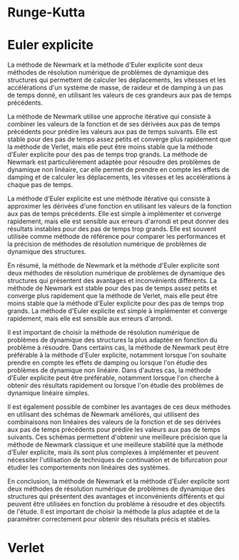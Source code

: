# Runge-Kutta

# Euler explicite

La méthode de Newmark et la méthode d'Euler explicite sont deux méthodes de résolution numérique de problèmes de dynamique des structures qui permettent de calculer les déplacements, les vitesses et les accélérations d'un système de masse, de raideur et de damping à un pas de temps donné, en utilisant les valeurs de ces grandeurs aux pas de temps précédents.

La méthode de Newmark utilise une approche itérative qui consiste à combiner les valeurs de la fonction et de ses dérivées aux pas de temps précédents pour prédire les valeurs aux pas de temps suivants. Elle est stable pour des pas de temps assez petits et converge plus rapidement que la méthode de Verlet, mais elle peut être moins stable que la méthode d'Euler explicite pour des pas de temps trop grands. La méthode de Newmark est particulièrement adaptée pour résoudre des problèmes de dynamique non linéaire, car elle permet de prendre en compte les effets de damping et de calculer les déplacements, les vitesses et les accélérations à chaque pas de temps.

La méthode d'Euler explicite est une méthode itérative qui consiste à approximer les dérivées d'une fonction en utilisant les valeurs de la fonction aux pas de temps précédents. Elle est simple à implémenter et converge rapidement, mais elle est sensible aux erreurs d'arrondi et peut donner des résultats instables pour des pas de temps trop grands. Elle est souvent utilisée comme méthode de référence pour comparer les performances et la précision de méthodes de résolution numérique de problèmes de dynamique des structures.

En résumé, la méthode de Newmark et la méthode d'Euler explicite sont deux méthodes de résolution numérique de problèmes de dynamique des structures qui présentent des avantages et inconvénients différents. La méthode de Newmark est stable pour des pas de temps assez petits et converge plus rapidement que la méthode de Verlet, mais elle peut être moins stable que la méthode d'Euler explicite pour des pas de temps trop grands. La méthode d'Euler explicite est simple à implémenter et converge rapidement, mais elle est sensible aux erreurs d'arrondi.

Il est important de choisir la méthode de résolution numérique de problèmes de dynamique des structures la plus adaptée en fonction du problème à résoudre. Dans certains cas, la méthode de Newmark peut être préférable à la méthode d'Euler explicite, notamment lorsque l'on souhaite prendre en compte les effets de damping ou lorsque l'on étudie des problèmes de dynamique non linéaire. Dans d'autres cas, la méthode d'Euler explicite peut être préférable, notamment lorsque l'on cherche à obtenir des résultats rapidement ou lorsque l'on étudie des problèmes de dynamique linéaire simples.

Il est également possible de combiner les avantages de ces deux méthodes en utilisant des schémas de Newmark améliorés, qui utilisent des combinaisons non linéaires des valeurs de la fonction et de ses dérivées aux pas de temps précédents pour prédire les valeurs aux pas de temps suivants. Ces schémas permettent d'obtenir une meilleure précision que la méthode de Newmark classique et une meilleure stabilité que la méthode d'Euler explicite, mais ils sont plus complexes à implémenter et peuvent nécessiter l'utilisation de techniques de continuation et de bifurcation pour étudier les comportements non linéaires des systèmes.

En conclusion, la méthode de Newmark et la méthode d'Euler explicite sont deux méthodes de résolution numérique de problèmes de dynamique des structures qui présentent des avantages et inconvénients différents et qui peuvent être utilisées en fonction du problème à résoudre et des objectifs de l'étude. Il est important de choisir la méthode la plus adaptée et de la paramétrer correctement pour obtenir des résultats précis et stables.



# Verlet

